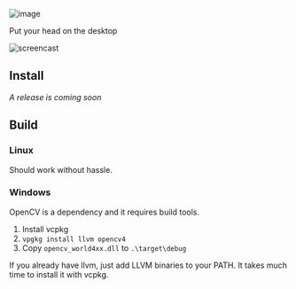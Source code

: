 ![image](https://user-images.githubusercontent.com/692124/132104593-6400eff5-75e4-412d-8499-b5dabd7d81f5.png)

Put your head on the desktop

![screencast](https://user-images.githubusercontent.com/692124/132104445-1d946673-0c8f-47cb-93c4-2577e76342c0.gif)

## Install

_A release is coming soon_

## Build

### Linux

Should work without hassle.

### Windows

OpenCV is a dependency and it requires build tools.

1. Install vcpkg
2. `vpgkg install llvm opencv4`
3. Copy `opencv_world4xx.dll` to `.\target\debug`

If you already have llvm, just add LLVM binaries to your PATH. It takes much time to install it with vcpkg.
